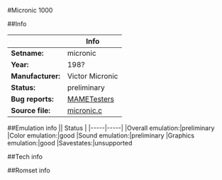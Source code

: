 #Micronic 1000

##Info

||Info|
|-----|-----|
|**Setname:**|micronic
|**Year:**|198?
|**Manufacturer:**|Victor Micronic
|**Status:**|preliminary
|**Bug reports:**|[MAMETesters](http://mametesters.org/view_all_set.php?type=1&temporary=y&search=micronic.c)
|**Source file:**|[micronic.c](https://github.com/mamedev/mame/blob/master/src/mess/drivers/micronic.c)

##Emulation info
|| Status |
|-----|-----|
|Overall emulation:|preliminary
|Color emulation:|good
|Sound emulation:|preliminary
|Graphics emulation:|good
|Savestates:|unsupported

##Tech info

##Romset info

<!--- START OF EDITED COMMENT DO NOT TOUCH TEXT ABOVE-->
